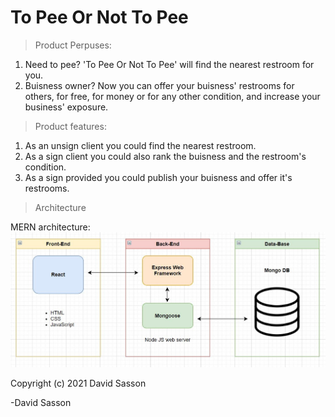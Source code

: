 # To Pee Or Not To Pee

> Product Perpuses:
1. Need to pee? 'To Pee Or Not To Pee' will find the nearest restroom for you.
2. Buisness owner? Now you can offer your buisness' restrooms for others, for free, for money or for any other condition, and increase your business' exposure.

>Product features:
1. As an unsign client you could find the nearest restroom.
2. As a sign client you could also rank the buisness and the restroom's condition.
3. As a sign provided you could publish your buisness and offer it's restrooms.

> Architecture 

MERN architecture:
![Diagram](https://github.com/DavidSasson22/Final-Project/blob/main/mern.JPG?raw=true)


> 
Copyright (c) 2021 David Sasson

-David Sasson

